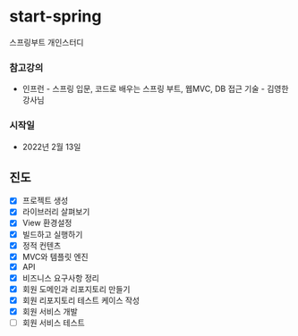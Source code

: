 # start-spring
스프링부트 개인스터디

### 참고강의
* 인프런 - 스프링 입문, 코드로 배우는 스프링 부트, 웹MVC, DB 접근 기술 - 김영한 강사님

### 시작일
* 2022년 2월 13일

## 진도
- [x] 프로젝트 생성
- [x] 라이브러리 살펴보기
- [x] View 환경설정
- [x] 빌드하고 실행하기
- [x] 정적 컨텐츠
- [x] MVC와 템플릿 엔진
- [x] API
- [x] 비즈니스 요구사항 정리
- [x] 회원 도메인과 리포지토리 만들기
- [x] 회원 리포지토리 테스트 케이스 작성
- [x] 회원 서비스 개발
- [ ] 회원 서비스 테스트
